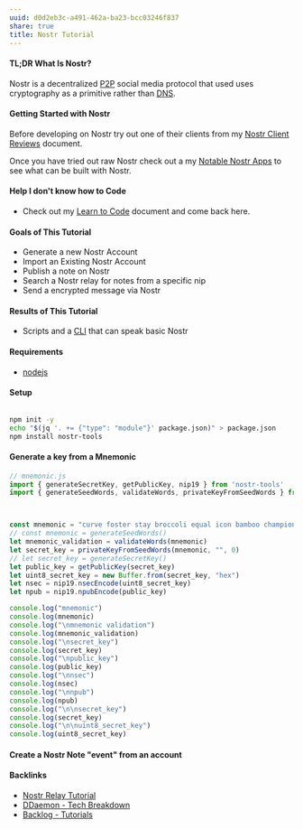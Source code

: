 ```yaml
---
uuid: d0d2eb3c-a491-462a-ba23-bcc03246f837
share: true
title: Nostr Tutorial
---
```

#### TL;DR What Is Nostr?

Nostr is a decentralized [P2P](/eb562da3-447f-489a-a715-3cfcca10e8ec) social media protocol that used uses cryptography as a primitive rather than [DNS](/6f2b1d6c-3b38-4e05-bf02-69af4d23f098).
#### Getting Started with Nostr

Before developing on Nostr try out one of their clients from my [Nostr Client Reviews](/60856d0a-a8eb-49dd-ab2b-dd33d16ea527) document.

Once you have tried out raw Nostr check out a my [Notable Nostr Apps](/f5a7d558-219b-4d37-9e18-28f749488612) to see what can be built with Nostr.

#### Help I don't know how to Code

* Check out my [Learn to Code](/130694a5-2d87-49f7-bb8b-123bf5c320a4) document and come back here.

#### Goals of This Tutorial


* Generate a new Nostr Account
* Import an Existing Nostr Account
* Publish a note on Nostr
* Search a Nostr relay for notes from a specific nip
* Send a encrypted message via Nostr

#### Results of This Tutorial

* Scripts and a [CLI](/9b23ae27-ea5d-4cce-a7f5-f16a47705fdd) that can speak basic Nostr

#### Requirements

* [nodejs](/94377dc4-14fb-44cd-9892-4cf3cff78726)

#### Setup

``` bash

npm init -y
echo "$(jq '. += {"type": "module"}' package.json)" > package.json
npm install nostr-tools

```

#### Generate a key from a Mnemonic

``` js
// mnemonic.js
import { generateSecretKey, getPublicKey, nip19 } from 'nostr-tools'
import { generateSeedWords, validateWords, privateKeyFromSeedWords } from 'nostr-tools/nip06'



const mnemonic = "curve foster stay broccoli equal icon bamboo champion casino impact will damp";
// const mnemonic = generateSeedWords()
let mnemonic_validation = validateWords(mnemonic)
let secret_key = privateKeyFromSeedWords(mnemonic, "", 0)
// let secret_key = generateSecretKey()
let public_key = getPublicKey(secret_key)
let uint8_secret_key = new Buffer.from(secret_key, "hex")
let nsec = nip19.nsecEncode(uint8_secret_key)
let npub = nip19.npubEncode(public_key)

console.log("mnemonic")
console.log(mnemonic)
console.log("\nmnemonic validation")
console.log(mnemonic_validation)
console.log("\nsecret_key")
console.log(secret_key)
console.log("\npublic_key")
console.log(public_key)
console.log("\nnsec")
console.log(nsec)
console.log("\nnpub")
console.log(npub)
console.log("\n\nsecret_key")
console.log(secret_key)
console.log("\n\nuint8_secret_key")
console.log(uint8_secret_key)

```

#### Create a Nostr Note "event" from an account



#### Backlinks

* [Nostr Relay Tutorial](/c7866777-9a38-45b0-9cb6-2bf757879e17)
* [DDaemon - Tech Breakdown](/457c6a22-361f-4b4b-9867-809c7c6d0316)
* [Backlog - Tutorials](/31f7e81a-967e-41f4-872e-91d1571df726)